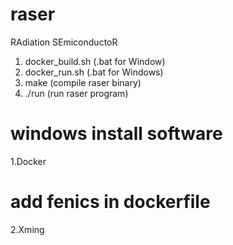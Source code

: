 # raser
RAdiation SEmiconductoR 

1. docker_build.sh  (.bat for Window)
2. docker_run.sh (.bat for Windows)
3. make (compile raser binary)
4. ./run  (run raser program)


# windows install software

1.Docker


# add fenics in dockerfile

2.Xming
